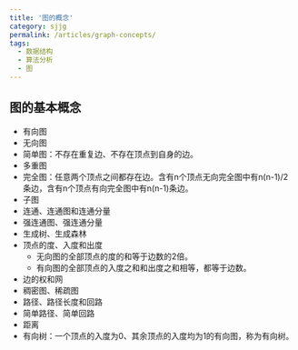 ```yaml
---
title: '图的概念'
category: sjjg
permalink: /articles/graph-concepts/
tags:
  - 数据结构
  - 算法分析
  - 图
---
```


## 图的基本概念
* 有向图
* 无向图
* 简单图：不存在重复边、不存在顶点到自身的边。
* 多重图
* 完全图：任意两个顶点之间都存在边。含有n个顶点无向完全图中有n(n-1)/2条边，含有n个顶点有向完全图中有n(n-1)条边。
* 子图
* 连通、连通图和连通分量
* 强连通图、强连通分量
* 生成树、生成森林
* 顶点的度、入度和出度  
  - 无向图的全部顶点的度的和等于边数的2倍。
  - 有向图的全部顶点的入度之和和出度之和相等，都等于边数。
* 边的权和网
* 稠密图、稀疏图
* 路径、路径长度和回路
* 简单路径、简单回路
* 距离
* 有向树：一个顶点的入度为0、其余顶点的入度均为1的有向图，称为有向树。
